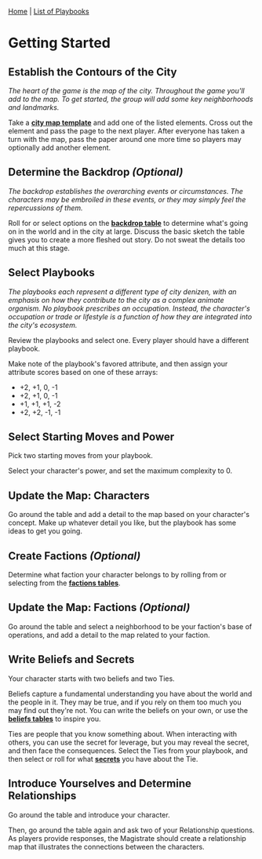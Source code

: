 [Home](index.md) | [List of Playbooks](index.md#Playbooks)

# Getting Started

## Establish the Contours of the City
*The heart of the game is the map of the city. Throughout the game you'll add to the map. To get started, the group will add some key neighborhoods and landmarks.*

Take a [**city map template**](city-of-whispers-map-templates.pdf) and add one of the listed elements. Cross out the element and pass the page to the next player. After everyone has taken a turn with the map, pass the paper around one more time so players may optionally add another element.
 
## Determine the Backdrop *(Optional)*
*The backdrop establishes the overarching events or circumstances. The characters may be embroiled in these events, or they may simply feel the repercussions of them.*

Roll for or select options on the [**backdrop table**](Lists.md#backdrops) to determine what's going on in the world and in the city at large. Discuss the basic sketch the table gives you to create a more fleshed out story. Do not sweat the details too much at this stage.
 
## Select Playbooks
*The playbooks each represent a different type of city denizen, with an emphasis on how they contribute to the city as a complex animate organism. No playbook prescribes an occupation. Instead, the character's occupation or trade or lifestyle is a function of how they are integrated into the city's ecosystem.*

Review the playbooks and select one. Every player should have a different playbook. 

Make note of the playbook's favored attribute, and then assign your attribute scores based on one of these arrays:  

- +2, +1, 0, -1
- +2, +1, 0, -1
- +1, +1, +1, -2
- +2, +2, -1, -1
 
## Select Starting Moves and Power
Pick two starting moves from your playbook.

Select your character's power, and set the maximum complexity to 0.

## Update the Map: Characters
Go around the table and add a detail to the map based on your character's concept. Make up whatever detail you like, but the playbook has some ideas to get you going.

## Create Factions *(Optional)*
Determine what faction your character belongs to by rolling from or selecting from the [**factions tables**](Lists.md#factions).

## Update the Map: Factions *(Optional)*
Go around the table and select a neighborhood to be your faction's base of operations, and add a detail to the map related to your faction.

## Write Beliefs and Secrets
Your character starts with two beliefs and two Ties.

Beliefs capture a fundamental understanding you have about the world and the people in it. They may be true, and if you rely on them too much you may  find out they're not. You can write the beliefs on your own, or use the [**beliefs tables**](Lists.md#beliefs) to inspire you.

Ties are people that you know something about. When interacting with others, you can use the secret for leverage, but you may reveal the secret, and then face the consequences. Select the Ties from your playbook, and then select or roll for what [**secrets**](Lists.md#secrets) you have about the Tie.

## Introduce Yourselves and Determine Relationships
Go around the table and introduce your character.

Then, go around the table again and ask two of your Relationship questions. As players provide responses, the Magistrate should create a relationship map that illustrates the connections between the characters.


